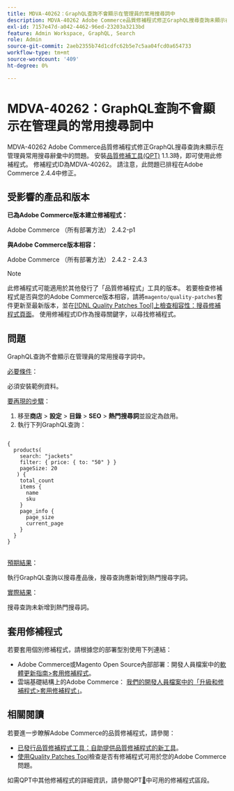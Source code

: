 ```yaml
---
title: MDVA-40262：GraphQL查詢不會顯示在管理員的常用搜尋詞中
description: MDVA-40262 Adobe Commerce品質修補程式修正GraphQL搜尋查詢未顯示在管理員常用搜尋辭彙中的問題。 安裝[Quality Patches Tool (QPT)](https://experienceleague.adobe.com/en/docs/commerce-operations/upgrade-guide/patches/overview) 1.1.3後，即可使用此修補程式。 修補程式ID為MDVA-40262。 請注意，此問題已排程在Adobe Commerce 2.4.4中修正。
exl-id: 7157e47d-a042-4462-96ed-23203a3213bd
feature: Admin Workspace, GraphQL, Search
role: Admin
source-git-commit: 2aeb2355b74d1cdfc62b5e7c5aa04fcd0a654733
workflow-type: tm+mt
source-wordcount: '409'
ht-degree: 0%

---
```


# MDVA-40262：GraphQL查詢不會顯示在管理員的常用搜尋詞中

MDVA-40262 Adobe Commerce品質修補程式修正GraphQL搜尋查詢未顯示在管理員常用搜尋辭彙中的問題。 安裝[品質修補工具(QPT)](https://experienceleague.adobe.com/en/docs/commerce-operations/upgrade-guide/patches/overview) 1.1.3時，即可使用此修補程式。 修補程式ID為MDVA-40262。 請注意，此問題已排程在Adobe Commerce 2.4.4中修正。

## 受影響的產品和版本

**已為Adobe Commerce版本建立修補程式：**

Adobe Commerce （所有部署方法） 2.4.2-p1

**與Adobe Commerce版本相容：**

Adobe Commerce （所有部署方法） 2.4.2 - 2.4.3

>[!NOTE]
>
>此修補程式可能適用於其他發行了「品質修補程式」工具的版本。 若要檢查修補程式是否與您的Adobe Commerce版本相容，請將`magento/quality-patches`套件更新至最新版本，並在[[!DNL Quality Patches Tool]上檢查相容性：搜尋修補程式頁面](https://experienceleague.adobe.com/tools/commerce-quality-patches/index.html)。 使用修補程式ID作為搜尋關鍵字，以尋找修補程式。

## 問題

GraphQL查詢不會顯示在管理員的常用搜尋字詞中。

<u>必要條件</u>：

必須安裝範例資料。

<u>要再現的步驟</u>：

1. 移至&#x200B;**商店** > **設定** > **目錄** > **SEO** > **熱門搜尋詞**&#x200B;並設定為啟用。
1. 執行下列GraphQL查詢：

<pre>
<code class="language-graphql">
&lbrace;
  products(
    search: "jackets"
    filter: { price: { to: "50" } }
    pageSize: 20
   ) &lbrace;
    total_count
    items &lbrace;
      name
      sku
    &rbrace;
    page_info &lbrace;
      page_size
      current_page
    &rbrace;
  &rbrace;
&rbrace;
</code>
</pre>

<u>預期結果</u>：

執行GraphQL查詢以搜尋產品後，搜尋查詢應新增到熱門搜尋字詞。

<u>實際結果</u>：

搜尋查詢未新增到熱門搜尋詞。

## 套用修補程式

若要套用個別修補程式，請根據您的部署型別使用下列連結：

* Adobe Commerce或Magento Open Source內部部署：開發人員檔案中的[軟體更新指南>套用修補程式](https://experienceleague.adobe.com/en/docs/commerce-operations/tools/quality-patches-tool/usage)。
* 雲端基礎結構上的Adobe Commerce： [我們的開發人員檔案中的「升級和修補程式>套用修補程式」](https://experienceleague.adobe.com/en/docs/commerce-cloud-service/user-guide/develop/upgrade/apply-patches)。

## 相關閱讀

若要進一步瞭解Adobe Commerce的品質修補程式，請參閱：

* [已發行品質修補程式工具：自助提供品質修補程式的新工具](/help/announcements/adobe-commerce-announcements/magento-quality-patches-released-new-tool-to-self-serve-quality-patches.md)。
* [使用Quality Patches Tool](/help/support-tools/patches-available-in-qpt-tool/check-patch-for-magento-issue-with-magento-quality-patches.md)檢查是否有修補程式可用於您的Adobe Commerce問題。

如需QPT中其他修補程式的詳細資訊，請參閱QPT[&#128279;](https://support.magento.com/hc/en-us/sections/360010506631-Patches-available-in-QPT-tool-)中可用的修補程式區段。
